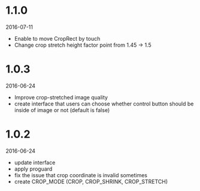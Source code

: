 # 1.1.0
2016-07-11
- Enable to move CropRect by touch
- Change crop stretch height factor point from 1.45 -> 1.5

# 1.0.3
2016-06-24

- Improve crop-stretched image quality
- create interface that users can choose whether control button should be inside of image or not
(default is false)

# 1.0.2
2016-06-24

- update interface
- apply proguard
- fix the issue that crop coordinate is invalid sometimes
- create CROP_MODE (CROP, CROP_SHRINK, CROP_STRETCH)